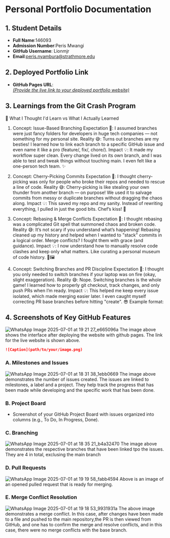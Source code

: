# Personal Portfolio Documentation

## 1. Student Details

- **Full Name**:146093
- **Admission Number**:Peris Mwangi
- **GitHub Username**: Lionmjr
- **Email**:peris.nyambura@strathmore.edu

## 2. Deployed Portfolio Link

- **GitHub Pages URL**:  
  [_(Provide the live link to your deployed portfolio website)_](https://lionmjr.github.io/is-projects-4d-semester-1-build-your-portfolio-github-workflow-essentials-Personal_Profolio_miniproj/)

## 3. Learnings from the Git Crash Program

🧠 What I Thought I'd Learn vs What I Actually Learned
1. Concept: Issue-Based Branching
Expectation 👀: I assumed branches were just fancy folders for developers in huge tech companies — not something for my personal site.
Reality 😅: Turns out branches are my besties! I learned how to link each branch to a specific GitHub issue and even name it like a pro (feature/, fix/, chore/).
Impact 💡: It made my workflow super clean. Every change lived on its own branch, and I was able to test and tweak things without touching main. I even felt like a one-person tech team. ✨

2. Concept: Cherry-Picking Commits
Expectation 👀: I thought cherry-picking was only for people who broke their repos and needed to rescue a line of code.
Reality 😅: Cherry-picking is like stealing your own thunder from another branch — on purpose! We used it to salvage commits from messy or duplicate branches without dragging the chaos along.
Impact 💡: This saved my repo and my sanity. Instead of rewriting everything, I pulled in just the good bits. Chef’s kiss! 🍒

3. Concept: Rebasing & Merge Conflicts
Expectation 👀: I thought rebasing was a complicated Git spell that summoned chaos and broken code.
Reality 😅: It’s not scary if you understand what’s happening! Rebasing cleaned up my history and helped when I wanted to "stack" commits in a logical order. Merge conflicts? I fought them with grace (and guidance).
Impact 💡: I now understand how to manually resolve code clashes and keep only what matters. Like curating a personal museum of code history. 🧩🖼️

4. Concept: Switching Branches and PR Discipline
Expectation 👀: I thought you only needed to switch branches if your laptop was on fire (okay, slight exaggeration).
Reality 😅: Nope. Switching branches is the whole game! I learned how to properly git checkout, track changes, and only push PRs when I’m ready.
Impact 💡: This helped me keep every issue isolated, which made merging easier later. I even caught myself correcting PR base branches before hitting "create". 😎
Example format:


## 4. Screenshots of Key GitHub Features



![WhatsApp Image 2025-07-01 at 19 21 27_e665096a](https://github.com/user-attachments/assets/a1bfe409-ad79-46c1-99ab-0a2d9ac26fcc)
The image above shows the interface after deploying the website with github pages. The link for the live website is shown above.



```markdown
![Caption](path/to/your/image.png)
```

### A. Milestones and Issues

![WhatsApp Image 2025-07-01 at 18 31 38_1ebb0669](https://github.com/user-attachments/assets/b2f556b5-4448-4338-bfe7-13c91cadff6c)
The image above demonstrates the number of issues created. The issues are linked to milestones, a label and a project. They help track the progress that has been made while developing and the specific work that has been done.


### B. Project Board

- Screenshot of your GitHub Project Board with issues organized into columns (e.g., To Do, In Progress, Done).

### C. Branching

![WhatsApp Image 2025-07-01 at 18 35 21_b4a32470](https://github.com/user-attachments/assets/0d9927fb-1089-4ea4-a414-a291053b97d6)
The image above demonstrates the respective branches that have been linked tpo the issues. They are 4 in total, exclusing the main branch

### D. Pull Requests

![WhatsApp Image 2025-07-01 at 19 19 58_fabb4594](https://github.com/user-attachments/assets/b9c933ff-f806-49de-a678-bf920c217d29)
Above is an image of an opened pulled request that is ready for merging.
### E. Merge Conflict Resolution

![WhatsApp Image 2025-07-01 at 19 18 53_9931931a](https://github.com/user-attachments/assets/c21f5d2b-4a17-4832-ad08-e55914c93748)
The above image demonstrates a merge conflict. In this case, after changes have been made to a file and pushed to the main repository,the PR is then viewed from GitHub, and one has to confirm the merge and resolve conflicts, and in this case, there were no merge conflicts with the base branch.

